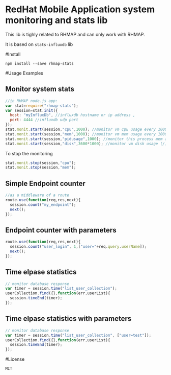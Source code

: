 # RedHat Mobile Application system monitoring and stats lib
This lib is tighly related to RHMAP and can only work with RHMAP.

It is based on `stats-influxdb` lib

#Install
```
npm install --save rhmap-stats
```

#Usage Examples

## Monitor system stats
```js
//in RHMAP node.js app:
var stat=require("rhmap-stats");
var session=stat.init({
  host: "myInfluxDb", //influxdb hostname or ip address ,
  port: 4444 //influxdb udp port
});
stat.monit.start(session,"cpu",1000); //monitor vm cpu usage every 1000 ms
stat.monit.start(session,"mem",1000); //monitor vm mem usage every 1000 ms
stat.monit.start(session,"pidusage",1000); //monitor this process mem and cpu usage every 1000 ms
stat.monit.start(session,"disk",3600*1000); //monitor vm disk usage (/) every hour

```
To stop the monitoring
```js
stat.monit.stop(session,"cpu");
stat.monit.stop(session,"mem");
```

## Simple Endpoint counter
```js
//as a middleware of a route
route.use(function(req,res,next){
  session.count("my_endpoint");
  next();
});
```
## Endpoint counter with parameters
```js
route.use(function(req,res,next){
  session.count("user_login", 1,["user="+req.query.userName]);
  next();
});
```

## Time elpase statistics
```js
// monitor database response
var timer = session.time("list_user_collection");
userCollection.find({},function(err,userList){
  session.timeEnd(timer);
});
```

## Time elpase statistics with parameters
```js
// monitor database response
var timer = session.time("list_user_collection", ["user=test"]);
userCollection.find({},function(err,userList){
  session.timeEnd(timer);
});
```

#License
```
MIT
```
